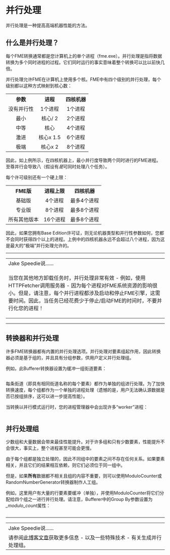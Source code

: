 # 并行处理

并行处理是一种提高高端机器性能的方法。

## 什么是并行处理？

每个FME转换通常都是您计算机上的单个进程（fme.exe）。并行处理是指将数据转换为多个同时进程的过程。它们同时运行的事实意味着整个转换可以比以前快几倍。

并行处理允许FME在计算机上使用多个核。FME中有四个级别的并行处理，每个级别都以这种方式映射到核心数：

<table>
<tbody><tr><th><font style="vertical-align: inherit;"><font style="vertical-align: inherit;">参数</font></font></th><th><font style="vertical-align: inherit;"><font style="vertical-align: inherit;">进程</font></font></th><th><font style="vertical-align: inherit;"><font style="vertical-align: inherit;">四核机器</font></font></th></tr>
<tr><td align="center"><font style="vertical-align: inherit;"><font style="vertical-align: inherit;">没有并行性</font></font></td><td align="center"><font style="vertical-align: inherit;"><font style="vertical-align: inherit;">1个进程</font></font></td><td align="center"><font style="vertical-align: inherit;"><font style="vertical-align: inherit;">1个进程</font></font></td></tr>
<tr><td align="center"><font style="vertical-align: inherit;"><font style="vertical-align: inherit;">最小</font></font></td><td align="center"><font style="vertical-align: inherit;"><font style="vertical-align: inherit;">核心/ 2</font></font></td><td align="center"><font style="vertical-align: inherit;"><font style="vertical-align: inherit;">2个进程</font></font></td></tr>
<tr><td align="center"><font style="vertical-align: inherit;"><font style="vertical-align: inherit;">中等</font></font></td><td align="center"><font style="vertical-align: inherit;"><font style="vertical-align: inherit;">核心</font></font></td><td align="center"><font style="vertical-align: inherit;"><font style="vertical-align: inherit;">4个进程</font></font></td></tr>
<tr><td align="center"><font style="vertical-align: inherit;"><font style="vertical-align: inherit;">激进</font></font></td><td align="center"><font style="vertical-align: inherit;"><font style="vertical-align: inherit;">核心x 1.5</font></font></td><td align="center"><font style="vertical-align: inherit;"><font style="vertical-align: inherit;">6个进程</font></font></td></tr>
<tr><td align="center"><font style="vertical-align: inherit;"><font style="vertical-align: inherit;">极端</font></font></td><td align="center"><font style="vertical-align: inherit;"><font style="vertical-align: inherit;">核心x 2</font></font></td><td align="center"><font style="vertical-align: inherit;"><font style="vertical-align: inherit;">8个进程</font></font></td></tr>
</tbody></table>
<p><font style="vertical-align: inherit;"><font style="vertical-align: inherit;">因此，如上例所示，在四核机器上，最小并行度导致两个同时进行的FME进程。</font><font style="vertical-align: inherit;">至尊并行会导致八（假设有</font></font><em><font style="vertical-align: inherit;"><font style="vertical-align: inherit;">是</font></font></em><font style="vertical-align: inherit;"><font style="vertical-align: inherit;">可同时处理八个任务）。</font></font></p>
<p><font style="vertical-align: inherit;"><font style="vertical-align: inherit;">每个许可级别还有一个硬上限：</font></font></p>
<table>
<tbody><tr><th><font style="vertical-align: inherit;"><font style="vertical-align: inherit;">FME版</font></font></th><th><font style="vertical-align: inherit;"><font style="vertical-align: inherit;">进程上限</font></font></th><th><font style="vertical-align: inherit;"><font style="vertical-align: inherit;">四核机器</font></font></th></tr>
<tr><td align="center"><font style="vertical-align: inherit;"><font style="vertical-align: inherit;">基础版</font></font></td><td align="center"><font style="vertical-align: inherit;"><font style="vertical-align: inherit;">4个进程</font></font></td><td align="center"><font style="vertical-align: inherit;"><font style="vertical-align: inherit;">最多4个进程</font></font></td></tr>
<tr><td align="center"><font style="vertical-align: inherit;"><font style="vertical-align: inherit;">专业版</font></font></td><td align="center"><font style="vertical-align: inherit;"><font style="vertical-align: inherit;">8个进程</font></font></td><td align="center"><font style="vertical-align: inherit;"><font style="vertical-align: inherit;">最多8个进程</font></font></td></tr>
<tr><td align="center"><font style="vertical-align: inherit;"><font style="vertical-align: inherit;">所有其他版本</font></font></td><td align="center"><font style="vertical-align: inherit;"><font style="vertical-align: inherit;">16个进程</font></font></td><td align="center"><font style="vertical-align: inherit;"><font style="vertical-align: inherit;">最多8个进程</font></font></td></tr>
</tbody></table>
<p><font style="vertical-align: inherit;"><font style="vertical-align: inherit;">因此，如果您拥有Base Edition许可证，则无论机器类型和并行性参数如何，您都不会同时获得四个以上的进程。</font><font style="vertical-align: inherit;">上例中的四核机器永远不会超过八个进程，因为这是最大的“极端”并行处理允许的。</font></font></p>
<hr>
<table>
<tbody><tr>
<td>
<i></i><font style="vertical-align: inherit;"><font style="vertical-align: inherit;">
Jake Speedie说......
</font></font></td>
</tr>
<tr>
<td><font style="vertical-align: inherit;"><font style="vertical-align: inherit;">

当您在其他地方卸载任务时，并行处理非常有效 - 例如，使用HTTPFetcher调用服务器 - 因为每个进程对FME系统资源的影响很小。</font><font style="vertical-align: inherit;">但是，请注意，每个并行进程都涉及启动和停止FME引擎，这需要时间。</font><font style="vertical-align: inherit;">因此，当任务已经花费少于停止/启动FME的时间时，不要并行化您的进程！

</font></font></td>
</tr>
</tbody></table>
<hr>
<h2><font style="vertical-align: inherit;">转换器和并行处理</font></h2>
<p><font style="vertical-align: inherit;"><font style="vertical-align: inherit;">许多FME转换器都有内置的并行处理选项。</font><font style="vertical-align: inherit;">并行处理对要素组起作用，因此转换器必须是基于组的，并且具有分组参数，供用户定义并行处理组。</font></font></p>
<p><font style="vertical-align: inherit;"><font style="vertical-align: inherit;">例如，此Bufferer转换器设置为缓冲一组街道要素：</font></font></p>
<p><a target="_blank" href="https://github.com/safesoftware/FMETraining/blob/Desktop-Advanced-2018/DesktopAdvanced2WorkspaceDesign/Images/Img2.042.ParallelProcessingBuffererExample.png"><img src="../../DesktopAdvanced2WorkspaceDesign/Images/Img2.042.ParallelProcessingBuffererExample.png" alt="" style="max-width:100%;"></a></p>
<p><font style="vertical-align: inherit;"><font style="vertical-align: inherit;">每条街道（即具有相同街道名称的每个要素）都作为单独的组进行处理。</font><font style="vertical-align: inherit;">为了加快转换速度，每个组都作为一个单独的进程处理（遗憾的是，用户无法确认源数据是否已按组排序，这可以进一步提高性能）。</font></font></p>
<p><font style="vertical-align: inherit;"><font style="vertical-align: inherit;">当转换以并行模式运行时，您的进程管理器中会出现许多“worker”进程：</font></font></p>
<p><a target="_blank" href="https://github.com/safesoftware/FMETraining/blob/Desktop-Advanced-2018/DesktopAdvanced2WorkspaceDesign/Images/Img2.043.ParallelProcessingWorkers.png"><img src="../../DesktopAdvanced2WorkspaceDesign/Images/Img2.043.ParallelProcessingWorkers.png" alt="" style="max-width:100%;"></a></p>
<h2><font style="vertical-align: inherit;"><font style="vertical-align: inherit;">并行处理组</font></font></h2>
<p><font style="vertical-align: inherit;"><font style="vertical-align: inherit;">少数组和大量数据会带来最佳性能提升。</font><font style="vertical-align: inherit;">对于许多组和只有少数要素，性能提升不会很大，事实上，整个进程甚至可能会更慢。</font></font></p>
<p><font style="vertical-align: inherit;"><font style="vertical-align: inherit;">由于每个组都是独立处理的，因此不同组中的要素之间不存在任何关系。</font><font style="vertical-align: inherit;">如果要素相关，并且它们的结果相互依赖，则它们必须位于同一组中。</font></font></p>
<p><font style="vertical-align: inherit;"><font style="vertical-align: inherit;">但是，如果</font></font><strong><font style="vertical-align: inherit;"><font style="vertical-align: inherit;">所有</font></font></strong><font style="vertical-align: inherit;"><font style="vertical-align: inherit;">数据都不相关且组的内容不重要，则可以使用ModuloCounter或RandomNumberGenerator转换器制作人工组。</font></font></p>
<p><font style="vertical-align: inherit;"><font style="vertical-align: inherit;">例如，这里用户有大量的行要素要缓冲（单独），并使用ModuloCounter将它们分配给四个组之一进行并行处理。</font><font style="vertical-align: inherit;">请注意，Bufferer中的Group By参数设置为</font></font><em><font style="vertical-align: inherit;"><font style="vertical-align: inherit;">_modulo_count</font></font></em><font style="vertical-align: inherit;"><font style="vertical-align: inherit;">属性：</font></font></p>
<p><a target="_blank" href="https://github.com/safesoftware/FMETraining/blob/Desktop-Advanced-2018/DesktopAdvanced2WorkspaceDesign/Images/Img2.044.ParallelProcessingModuloCount.png"><img src="../../DesktopAdvanced2WorkspaceDesign/Images/Img2.044.ParallelProcessingModuloCount.png" alt="" style="max-width:100%;"></a></p>
<hr>
<table>
<tbody><tr>
<td>
<i></i><font style="vertical-align: inherit;"><font style="vertical-align: inherit;">
Jake Speedie说......
</font></font></td>
</tr>
<tr>
<td><font style="vertical-align: inherit;"><font style="vertical-align: inherit;">请参阅<a href="https://blog.safe.com/2016/12/parallel-processing-tips-evangelist159/" rel="nofollow">此博客文章</a>获取更多信息 - 以及一些特殊技术 - 有关生成并行处理组。
</font></font></td>
</tr>
</tbody></table>
